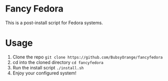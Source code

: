 # Fancy Fedora

This is a post-install script for Fedora systems.

# Usage

1. Clone the repo `git clone https://github.com/BubsyOrange/fancyfedora`
2. cd into the cloned directory `cd fancyfedora`
3. Run the install script `./install.sh`
4. Enjoy your configured system!
